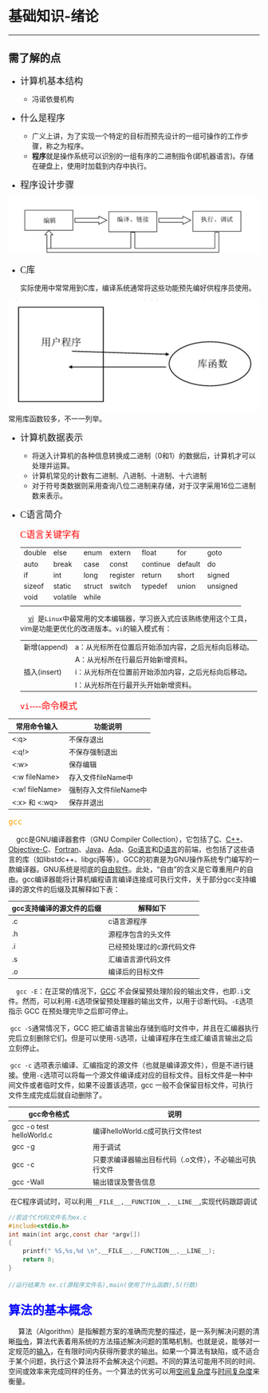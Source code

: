 # 基础知识-绪论 #
---
## 需了解的点 ##
- <font size=4 face="黑体"> 计算机基本结构 </font>
  
    - 冯诺依曼机构
    
- <font size=4 face="黑体"> 什么是程序 </font>
  
    - 广义上讲，为了实现一个特定的目标而预先设计的一组可操作的工作步骤，称之为程序。
    - **程序**就是操作系统可以识别的一组有序的二进制指令(即机器语言)。存储在硬盘上，使用时加载到内存中执行。
    
- <font size=4 face="黑体"> 程序设计步骤 </font>
  
![程序设计步骤](https://github.com/dundunqaq/ong11.github.com/blob/master/photo/programmingProcedure.png)
    
   - <font size=4 face="黑体"> C库 </font>
    
       实际使用中常常用到C库，编译系统通常将这些功能预先编好供程序员使用。
    
![用户程序和库函数的关系](https://github.com/dundunqaq/ong11.github.com/blob/master/photo/userProrelationshipLib.png)
常用库函数较多，不一一列举。
    
    
    
- <font size=4 face="黑体"> 计算机数据表示 </font>

    - 将送入计算机的各种信息转换成二进制（0和1）的数据后，计算机才可以处理并运算。
    - 计算机常见的计数有二进制、八进制、十进制、十六进制
    - 对于符号类数据则采用查询八位二进制来存储，对于汉字采用16位二进制数来表示。

- <font size=4 face="黑体"> C语言简介 </font>

    <font color=red size=4 face="黑体"> C语言关键字有 </font>

    |        |          |        |          |          |         |          |
    | ------ | -------- | ------ | -------- | -------- | ------- | -------- |
    | double | else     | enum   | extern   | float    | for     | goto     |
    | auto   | break    | case   | const    | continue | default | do       |
    | if     | int      | long   | register | return   | short   | signed   |
    | sizeof | static   | struct | switch   | typedef  | union   | unsigned |
    | void   | volatile | while  |          |          |         |          |
    |        |          |        |          |          |         |          |

    &#160;&#160;&#160;&#160;[vi](https://baike.baidu.com/item/VIM/60410?fr=aladdin)&#160;&#160;是`Linux`中最常用的文本编辑器，学习嵌入式应该熟练使用这个工具，vim是功能更优化的改进版本。`vi`的输入模式有：

    |              |                                                     |
    | ------------ | --------------------------------------------------- |
    | 新增(append) | a：从光标所在位置后开始添加内容，之后光标向后移动。 |
    |              | A：从光标所在行最后开始新增资料。                   |
    | 插入(insert) | i：从光标所在位置前开始添加内容，之后光标向后移动。 |
    |              | I：从光标所在行最开头开始新增资料。                 |

    <font color=red size=4 face=黑体>`vi`----命令模式</font>

| 常用命令输入    | 功能说明               |
| --------------- | ---------------------- |
| <:q>            | 不保存退出             |
| <:q!>           | 不保存强制退出         |
| <:w>            | 保存编辑               |
| <:w fileName>   | 存入文件fileName中     |
| <:w! fileName>  | 强制存入文件fileName中 |
| <:x>  和  <:wq> | 保存并退出             |

<font color=orange size=4 face=黑体>`gcc`</font>

&#160;&#160;&#160;&#160;gcc是GNU编译器套件（GNU Compiler Collection），它包括了[C](https://baike.baidu.com/item/C/7252092)、[C++](https://baike.baidu.com/item/C%2B%2B)、[Objective-C](https://baike.baidu.com/item/Objective-C)、[Fortran](https://baike.baidu.com/item/Fortran)、[Java](https://baike.baidu.com/item/Java/85979)、[Ada](https://baike.baidu.com/item/Ada/5606819)、[Go语言](https://baike.baidu.com/item/Go语言)和[D语言](https://baike.baidu.com/item/D语言/11058445)的前端，也包括了这些语言的库（如libstdc++、libgcj等等）。GCC的初衷是为GNU操作系统专门编写的一款编译器。GNU系统是彻底的[自由软件](https://baike.baidu.com/item/自由软件/405190)。此处，“自由”的含义是它尊重用户的自由。gcc编译器能将计算机编程语言编译连接成可执行文件，关于部分gcc支持编译的源文件的后缀及其解释如下表：

| gcc支持编译的源文件的后缀 | 解释如下                  |
| ------------------------- | ------------------------- |
| .c                        | c语言源程序               |
| .h                        | 源程序包含的头文件        |
| .i                        | 已经预处理过的c源代码文件 |
| .s                        | 汇编语言源代码文件        |
| .o                        | 编译后的目标文件          |

 &#160;&#160;&#160;&#160;`gcc -E`：在正常的情况下，[GCC](http://c.biancheng.net/gcc/) 不会保留预处理阶段的输出文件，也即`.i`文件。然而，可以利用`-E`选项保留预处理器的输出文件，以用于诊断代码。`-E`选项指示 GCC 在预处理完毕之后即可停止。

 &#160;`gcc -S`通常情况下，GCC 把汇编语言输出存储到临时文件中，并且在汇编器执行完后立刻删除它们。但是可以使用`-S`选项，让编译程序在生成汇编语言输出之后立刻停止。

 &#160;`gcc -c`  选项表示编译、汇编指定的源文件（也就是编译源文件），但是不进行链接。使用`-c`选项可以将每一个源文件编译成对应的目标文件。目标文件是一种中间文件或者临时文件，如果不设置该选项，gcc 一般不会保留目标文件，可执行文件生成完成后就自动删除了。  

| gcc命令格式              | 说明                                                   |
| ------------------------ | ------------------------------------------------------ |
| gcc -o test helloWorld.c | 编译helloWorld.c成可执行文件test                       |
| gcc -g                   | 用于调试                                               |
| gcc -c                   | 只要求编译器输出目标代码（.o文件），不必输出可执行文件 |
| gcc -Wall                | 输出错误及警告信息                                     |

&#160;在C程序调试时，可以利用`__FILE__,__FUNCTION__,__LINE__`,实现代码跟踪调试

```c
//若这个C代码文件名为ex.c
#include<stdio.h>
int main(int argc,const char *argv[])
{
    printf(" %S,%s,%d \n",__FILE__,__FUNCTION__,__LINE__);
    return 0;
}

//运行结果为 ex.c(源程序文件名),main(使用了什么函数),5(行数)
```

### <font color=blue size=5>算法的基本概念</font> ###

&#160;&#160;&#160;&#160;&#160;算法（Algorithm）是指解题方案的准确而完整的描述，是一系列解决问题的清晰[指令](https://baike.baidu.com/item/指令/3225201)，算法代表着用系统的方法描述解决问题的策略机制。也就是说，能够对一定规范的[输入](https://baike.baidu.com/item/输入/32696)，在有限时间内获得所要求的输出。如果一个算法有缺陷，或不适合于某个问题，执行这个算法将不会解决这个问题。不同的算法可能用不同的时间、空间或效率来完成同样的任务。一个算法的优劣可以用[空间复杂度](https://baike.baidu.com/item/空间复杂度/9664257)与[时间复杂度](https://baike.baidu.com/item/时间复杂度/1894057)来衡量。
